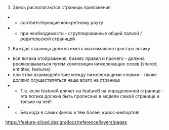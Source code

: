 1. Здесь располагаются страницы приложения

- - соответствующие конкретному роуту
- - при необходимости - сгруппированные общей папкой / родительской страницей

2.  Каждая страница должна иметь максимально простую логику

- вся логика отображения, бизнес правил и прочего - должна реализовываться путем композиции нижележащих слоев (shared, entitites, features)
- при этом взаимодействие между нижележащими слоями - также должно осуществляться чаще всего на странице
- - Т.е. если featureA влияет на featureB на определенной странице - эта логика должна быть прописана в модели самой странице и только на ней!
- - Без кода в самих фичах и тем более, кросс-импортов!

https://feature-sliced.design/docs/reference/layers/pages
